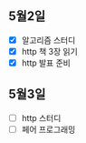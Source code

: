 ## 5월2일

- [x] 알고리즘 스터디
- [x] http 책 3장 읽기
- [x] http 발표 준비

## 5월3일

- [ ] http 스터디
- [ ] 페어 프로그래밍
